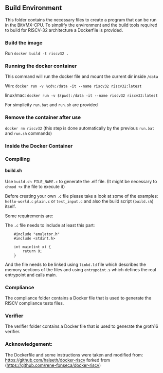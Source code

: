 ## Build Environment

This folder contains the necessary files to create a program that can be run in the BitVMX-CPU.
To simplify the environment and the build tools required to build for RISCV-32 architecture a Dockerfile is provided. 


### Build the image
Run
`docker build -t riscv32 .`

### Running the docker container
This command will run the docker file and mount the current dir inside `/data`

Win: `docker run -v %cd%:/data -it --name riscv32 riscv32:latest`

linux/mac: `docker run -v $(pwd):/data -it --name riscv32 riscv32:latest`

For simplicity `run.bat` and `run.sh` are provided

### Remove the container after use
`docker rm riscv32`
(this step is done automatically by the previous `run.bat` and `run.sh` commands)

### Inside the Docker Container

### Compiling

#### build.sh
Use `build.sh FILE_NAME.c` to generate the .elf file. (It might be necessary to `chmod +x` the file to execute it)

Before creating your own `.c` file please take a look at some of the examples: `hello-world.c` `plain.c` or `test_input.c` and also the build script (`build.sh`) itself.

Some requirements are:

The `.c` file needs to include at least this part:
```
    #include "emulator.h"
    #include <stdint.h>

    int main(int x) {
        return 0;
    }
```
And the file needs to be linked using `linkd.ld` file which describes the memory sections of the files and using `entrypoint.s` which defines the real entrypoint and calls main.


### Compliance
The compliance folder contains a Docker file that is used to generate the RISCV compliance tests files.

### Verifier
The verifier folder contains a Docker file that is used to generate the groth16 verifier.


### Acknowledgement:
The Dockerfile and some instructions were taken and modified from: https://github.com/halseth/docker-riscv forked from (https://github.com/rene-fonseca/docker-riscv) 
